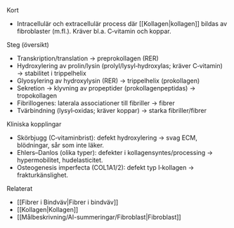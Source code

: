 Kort
- Intracellulär och extracellulär process där [[Kollagen|kollagen]] bildas av fibroblaster (m.fl.). Kräver bl.a. C‑vitamin och koppar.

Steg (översikt)
- Transkription/translation → preprokollagen (RER)
- Hydroxylering av prolin/lysin (prolyl/lysyl‑hydroxylas; kräver C‑vitamin) → stabilitet i trippelhelix
- Glyosylering av hydroxylysin (RER) → trippelhelix (prokollagen)
- Sekretion → klyvning av propeptider (prokollagenpeptidas) → tropokollagen
- Fibrillogenes: laterala associationer till fibriller → fibrer
- Tvärbindning (lysyl‑oxidas; kräver koppar) → starka fibriller/fibrer

Kliniska kopplingar
- Skörbjugg (C‑vitaminbrist): defekt hydroxylering → svag ECM, blödningar, sår som inte läker.
- Ehlers–Danlos (olika typer): defekter i kollagensyntes/processing → hypermobilitet, hudelasticitet.
- Osteogenesis imperfecta (COL1A1/2): defekt typ I‑kollagen → frakturkänslighet.

Relaterat
- [[Fibrer i Bindväv|Fibrer i bindväv]]
- [[Kollagen|Kollagen]]
- [[Målbeskrivning/AI-summeringar/Fibroblast|Fibroblast]]


